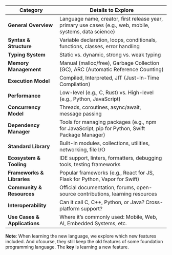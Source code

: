| **Category**                | **Details to Explore**                                                                                                      |
|------------------------------|-----------------------------------------------------------------------------------------------------------------------------|
| **General Overview**         | Language name, creator, first release year, primary use cases (e.g., web, mobile, systems, data science)                   |
| **Syntax & Structure**       | Variable declaration, loops, conditionals, functions, classes, error handling                                              |
| **Typing System**            | Static vs. dynamic, strong vs. weak typing                                                                                 |
| **Memory Management**        | Manual (malloc/free), Garbage Collection (GC), ARC (Automatic Reference Counting)                                          |
| **Execution Model**          | Compiled, Interpreted, JIT (Just-In-Time Compilation)                                                                      |
| **Performance**              | Low-level (e.g., C, Rust) vs. High-level (e.g., Python, JavaScript)                                                        |
| **Concurrency Model**        | Threads, coroutines, async/await, message passing                                                                          |
| **Dependency Manager**       | Tools for managing packages (e.g., npm for JavaScript, pip for Python, Swift Package Manager)                              |
| **Standard Library**         | Built-in modules, collections, utilities, networking, file I/O                                                             |
| **Ecosystem & Tooling**      | IDE support, linters, formatters, debugging tools, testing frameworks                                                      |
| **Frameworks & Libraries**   | Popular frameworks (e.g., React for JS, Flask for Python, Vapor for Swift)                                                 |
| **Community & Resources**    | Official documentation, forums, open-source contributions, learning resources                                              |
| **Interoperability**         | Can it call C, C++, Python, or Java? Cross-platform support?                                                               |
| **Use Cases & Applications** | Where it’s commonly used: Mobile, Web, AI, Embedded Systems, etc.                                                          |


**Note**: When learning the new language, we explore which new features included. And ofcourse, they still keep the old features of some foundation programming language. The **key** is learning a new feature.